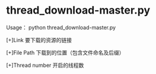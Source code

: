 # thread_download-master.py

Usage：
python thread_download-master.py


[+]Link 要下载的资源的链接

[+]File Path 下载到的位置（包含文件命名及后缀）

[+]Thread number 开启的线程数
